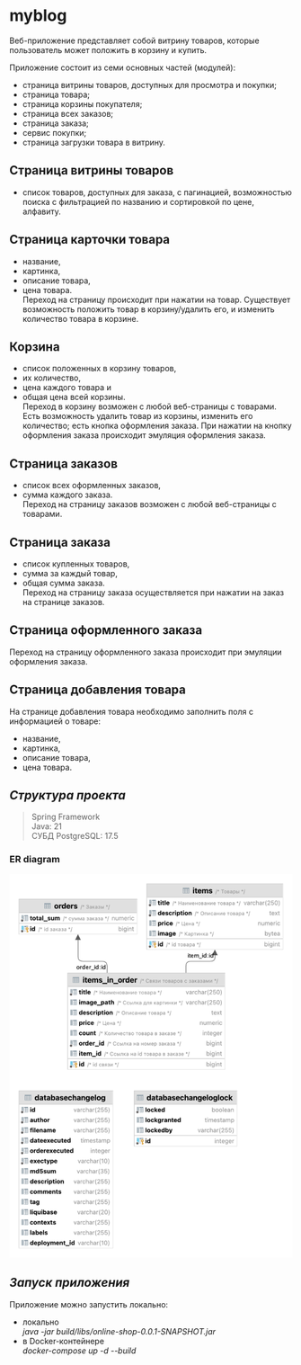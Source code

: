 # myblog

Веб-приложение представляет собой витрину товаров, которые пользователь может положить в корзину и купить.

Приложение состоит из семи основных частей (модулей): 
* страница витрины товаров, доступных для просмотра и покупки; 
* страница товара; 
* страница корзины покупателя; 
* страница всех заказов; 
* страница заказа; 
* сервис покупки;
* страница загрузки товара в витрину.

## Страница витрины товаров 
* список товаров, доступных для заказа, с пагинацией, возможностью поиска с фильтрацией по названию и сортировкой по цене, алфавиту.

## Страница карточки товара
* название, 
* картинка, 
* описание товара,
* цена товара.</br>
Переход на страницу происходит при нажатии на товар. Существует возможность положить товар в корзину/удалить его,
и изменить количество товара в корзине.

## Корзина
* список положенных в корзину товаров, 
* их количество, 
* цена каждого товара и
* общая цена всей корзины.</br>
Переход в корзину возможен с любой веб-страницы с товарами. Есть возможность удалить товар из корзины, изменить его количество;
есть кнопка оформления заказа. При нажатии на кнопку оформления заказа происходит эмуляция оформления заказа.

## Страница заказов
* список всех оформленных заказов, 
* сумма каждого заказа.</br>
Переход на страницу заказов возможен с любой веб-страницы с товарами.

## Страница заказа
* список купленных товаров,
* сумма за каждый товар,
* общая сумма заказа.</br>
Переход на страницу заказа осуществляется при нажатии на заказ на странице заказов.

## Страница оформленного заказа
Переход на страницу оформленного заказа происходит при эмуляции оформления заказа.

## Страница добавления товара
На странице добавления товара необходимо заполнить поля с информацией о товаре:
* название,
* картинка,
* описание товара,
* цена товара.</br>

## _Структура проекта_
> Spring Framework<br>
> Java: 21<br>
> СУБД PostgreSQL: 17.5<br>

### ER diagram

![shop_diagram](shop.png)

## _Запуск приложения_
Приложение можно запустить локально:<br>
* локально<br>
_java -jar build/libs/online-shop-0.0.1-SNAPSHOT.jar_
* в Docker-контейнере<br>
_docker-compose up -d --build_